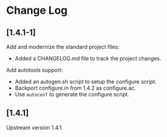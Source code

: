 # Change Log

## [1.4.1-1]

Add and modernize the standard project files:

  * Added a CHANGELOG.md file to track the project changes.

Add autotools support:

  * Added an autogen.sh script to setup the configure script.
  * Backport configure.in from 1.4.2 as configure.ac.
  * Use `autoconf` to generate the configure script.

## [1.4.1]

Upstream version 1.4.1.
